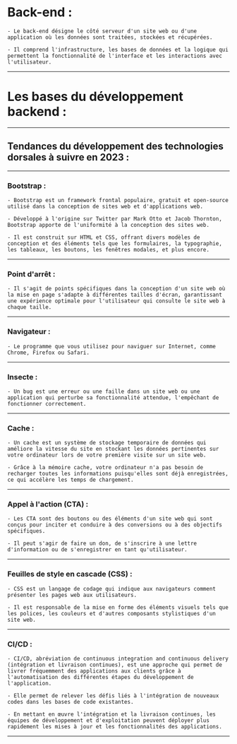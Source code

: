 # **Back-end :**
    - Le back-end désigne le côté serveur d'un site web ou d'une application où les données sont traitées, stockées et récupérées. 
    
    - Il comprend l'infrastructure, les bases de données et la logique qui permettent la fonctionnalité de l'interface et les interactions avec l'utilisateur.
---

# **Les bases du développement backend :**
---

## **Tendances du développement des technologies dorsales à suivre en 2023 :**
---

### **Bootstrap :**

    - Bootstrap est un framework frontal populaire, gratuit et open-source utilisé dans la conception de sites web et d'applications web. 
    
    - Développé à l'origine sur Twitter par Mark Otto et Jacob Thornton, Bootstrap apporte de l'uniformité à la conception des sites web. 
    
    - Il est construit sur HTML et CSS, offrant divers modèles de conception et des éléments tels que les formulaires, la typographie, les tableaux, les boutons, les fenêtres modales, et plus encore.
---

### **Point d'arrêt :**

    - Il s'agit de points spécifiques dans la conception d'un site web où la mise en page s'adapte à différentes tailles d'écran, garantissant une expérience optimale pour l'utilisateur qui consulte le site web à chaque taille.
---

### **Navigateur :**

    - Le programme que vous utilisez pour naviguer sur Internet, comme Chrome, Firefox ou Safari.
---

### **Insecte :**

    - Un bug est une erreur ou une faille dans un site web ou une application qui perturbe sa fonctionnalité attendue, l'empêchant de fonctionner correctement.
---

### **Cache :**

    - Un cache est un système de stockage temporaire de données qui améliore la vitesse du site en stockant les données pertinentes sur votre ordinateur lors de votre première visite sur un site web. 
    
    - Grâce à la mémoire cache, votre ordinateur n'a pas besoin de recharger toutes les informations puisqu'elles sont déjà enregistrées, ce qui accélère les temps de chargement.
---

### **Appel à l'action (CTA) :**

    - Les CTA sont des boutons ou des éléments d'un site web qui sont conçus pour inciter et conduire à des conversions ou à des objectifs spécifiques. 
    
    - Il peut s'agir de faire un don, de s'inscrire à une lettre d'information ou de s'enregistrer en tant qu'utilisateur.
---

### **Feuilles de style en cascade (CSS) :**

    - CSS est un langage de codage qui indique aux navigateurs comment présenter les pages web aux utilisateurs. 
    
    - Il est responsable de la mise en forme des éléments visuels tels que les polices, les couleurs et d'autres composants stylistiques d'un site web.
---

### **CI/CD :**

    - CI/CD, abréviation de continuous integration and continuous delivery (intégration et livraison continues), est une approche qui permet de livrer fréquemment des applications aux clients grâce à l'automatisation des différentes étapes du développement de l'application. 
    
    - Elle permet de relever les défis liés à l'intégration de nouveaux codes dans les bases de code existantes. 
    
    - En mettant en œuvre l'intégration et la livraison continues, les équipes de développement et d'exploitation peuvent déployer plus rapidement les mises à jour et les fonctionnalités des applications.
---